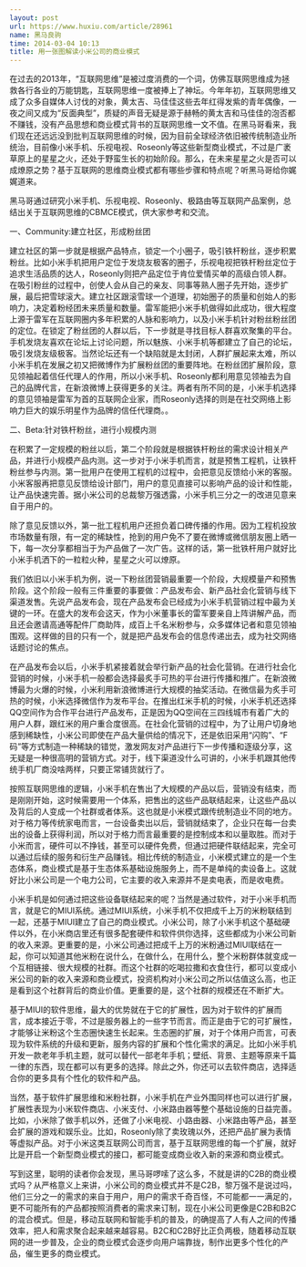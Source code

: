 ```yaml
---
layout: post
url: https://www.huxiu.com/article/28961
name: 黑马良驹
time: 2014-03-04 10:13
title: 用一张图解读小米公司的商业模式
---
```

在过去的2013年，“互联网思维”是被过度消费的一个词，仿佛互联网思维成为拯救各行各业的万能钥匙，互联网思维一度被捧上了神坛。今年年初，互联网思维又成了众多自媒体人讨伐的对象，黄太吉、马佳佳这些去年红得发紫的青年偶像，一夜之间又成为“反面典型”，质疑的声音无疑是源于赫畅的黄太吉和马佳佳的泡否都不赚钱，没有产品思想和商业模式背书的互联网思维一文不值。在黑马哥看来，我们现在还远远没到批判互联网思维的时候，因为目前全球经济依旧被传统制造业所统治，目前像小米手机、乐视电视、Roseonly等这些新型商业模式，不过是广袤草原上的星星之火，还处于野蛮生长的初始阶段。那么，在未来星星之火是否可以成燎原之势？基于互联网的思维商业模式都有哪些步骤和特点呢？听黑马哥给你娓娓道来。

黑马哥通过研究小米手机、乐视电视、Roseonly、极路由等互联网产品案例，总结出关于互联网思维的CBMCE模式，供大家参考和交流。

一、Community:建立社区，形成粉丝团

建立社区的第一步就是根据产品特点，锁定一个小圈子，吸引铁杆粉丝，逐步积累粉丝。比如小米手机把用户定位于发烧友极客的圈子，乐视电视把铁杆粉丝定位于追求生活品质的达人，Roseonly则把产品定位于肯位爱情买单的高级白领人群。在吸引粉丝的过程中，创使人会从自己的亲友、同事等熟人圈子先开始，逐步扩展，最后把雪球滚大。建立社区跟滚雪球一个道理，初始圈子的质量和创始人的影响力，决定着粉经团未来质量和数量。雷军能把小米手机做得如此成功，很大程度上源于雷军在互联网圈内多年积累的人脉和影响力，以及小米手机针对粉丝粉丝团的定位。在锁定了粉丝团的人群以后，下一步就是寻找目标人群喜欢聚集的平台。手机发烧友喜欢在论坛上讨论问题，所以魅族、小米手机等都建立了自己的论坛，吸引发烧友级极客。当然论坛还有一个缺陷就是太封闭，人群扩展起来太难，所以小米手机在发展之初又把微博作为扩展粉丝团的重要阵地。在粉丝团扩展阶段，意见领袖起着信任代理人的作用，所以小米手机、Roseonly都利用意见领袖去为自己的品牌代言，在新浪微博上获得更多的关注。两者有所不同的是，小米手机选择的意见领袖是雷军为首的互联网企业家，而Roseonly选择的则是在社交网络上影响力巨大的娱乐明星作为品牌的信任代理商。。

二、Beta:针对铁杆粉丝，进行小规模内测

在积累了一定规模的粉丝以后，第二个阶段就是根据铁杆粉丝的需求设计相关产品，并进行小规模产品内测。这一步对于小米手机而言，就是预售工程机，让铁杆粉丝参与内测。第一批用户在使用工程机的过程中，会把意见反馈给小米的客服。小米客服再把意见反馈给设计部门，用户的意见直接可以影响产品的设计和性能，让产品快速完善。据小米公司的总裁黎万强透露，小米手机三分之一的改进见意来自于用户的。

除了意见反馈以外，第一批工程机用户还担负着口碑传播的作用。因为工程机投放市场数量有限，有一定的稀缺性，抢到的用户免不了要在微博或微信朋友圈上晒一下，每一次分享都相当于为产品做了一次广告。这样的话，第一批铁杆用户就好比小米手机洒下的一粒粒火种，星星之火可以燎原。

我们依旧以小米手机为例，说一下粉丝团营销最重要一个阶段，大规模量产和预售阶段。这个阶段一般有三件重要的事要做：产品发布会、新产品社会化营销与线下渠道发售。先说产品发布会，现在产品发布会已经成为小米手机营销过程中最为关键的一环。在盛大的发布会这天，作为小米董事长的雷军要亲自上阵讲解产品，而且还会邀请高通等配件厂商助阵，成百上千名米粉参与，众多媒体记者和意见领袖围观。这样做的目的只有一个，就是把产品发布会的信息传递出去，成为社交网络话题讨论的焦点。

在产品发布会以后，小米手机紧接着就会举行新产品的社会化营销。在进行社会化营销的时候，小米手机一般都会选择最炙手可热的平台进行传播和推广。在新浪微博最为火爆的时候，小米利用新浪微博进行大规模的抽奖活动。在微信最为炙手可热的时候，小米选择微信作为发布平台。在推出红米手机的时候，小米手机还选择QQ空间作为合作平台进行产品发布，正是因为QQ空间在三四线城市有着广大的用户人群，跟红米的用户重合度很高。在社会化营销的过程中，为了让用户切身地感到稀缺性，小米公司即使在产品大量供给的情况下，还是依旧采用“闪购”、“F码”等方式制造一种稀缺的错觉，激发网友对产品进行下一步传播和逐级分享，这无疑是一种很高明的营销方式。对于，线下渠道没什么可讲的，小米手机跟其他传统手机厂商没啥两样，只要正常铺货就行了。

按照互联网思维的逻辑，小米手机在售出了大规模的产品以后，营销没有结束，而是刚刚开始，这时候需要用一个体系，把售出的这些产品联结起来，让这些产品以及背后的人变成一个社群或者体系。这也就是小米模式跟传统制造业不同的地方。对于格力等传统家电而言，一台设备卖出以后，营销就结束了，企业只在每一台卖出的设备上获得利润，所以对于格力而言最重要的是控制成本和以量取胜。而对于小米而言，硬件可以不挣钱，甚至可以硬件免费，但通过把硬件联结起来，完全可以通过后续的服务和衍生产品赚钱。相比传统的制造业，小米模式建立的是一个生态体系，商业模式是基于生态体系基础设施服务上，而不是单纯的卖设备上。这就好比小米公司是一个电力公司，它主要的收入来源并不是卖电表，而是收电费。

小米手机是如何通过把这些设备联结起来的呢？当然是通过软件，对于小米手机而言，就是它的MIUI系统。通过MIUI系统，小米手机不仅把成千上万的米粉联结到一起，还基于MIUI建立了自己的商业模式。小米公司，除了小米手机这个基础硬件以外，在小米商店里还有很多配套硬件和软件供你选择，这些都成为小米公司新的收入来源。更重要的是，小米公司通过把成千上万的米粉通过MIUI联结在一起，你可以知道其他米粉在说什么，在做什么，在用什么，整个米粉群体就变成一个互相链接、很大规模的社群。而这个社群的吃喝拉撒和衣食住行，都可以变成小米公司的新的收入来源和商业模式，投资机构对小米公司之所以估值这么高，也正是看到这个社群背后的商业价值。更重要的是，这个社群的规模还在不断扩大。

基于MIUI的软件思维，最大的优势就在于它的扩展性，因为对于软件的扩展而言，成本接近于零，不过是服务器上的一些字节而言。而正是由于它的可扩展性，才能够让米粉这个生态圈快速生长起来。生态圈的扩展，对于个体用户而言，可表现为软件系统的升级和更新，服务内容的扩展和个性化需求的满足。比如小米手机开发一款老年手机主题，就可以替代一部老年手机；壁纸、背景、主题等原来千篇一律的东西，现在都可以有更多的选择。除此之外，你还可以去软件商店，选择适合你的更多具有个性化的软件和产品。

当然，基于软件扩展思维和米粉社群，小米手机在产业外围同样也可以进行扩展，扩展性表现为小米软件商店、小米支付、小米路由器等整个基础设施的日益完善。比如，小米除了做手机以外，还做了小米电视、小路由器、小米路由等产品，甚至会扩展的游戏和娱乐业。比如，Roseonly除了卖玫瑰以外，还把产品扩展为表情等虚拟产品。对于小米这类互联网公司而言，基于互联网思维的每一个扩展，就好比是开启一个新型商业模式的接口，都可能变成商业收入新的来源和商业模式。

写到这里，聪明的读者你会发现，黑马哥啰嗦了这么多，不就是讲的C2B的商业模式吗？从严格意义上来讲，小米公司的商业模式并不是C2B，黎万强不是说过吗，他们三分之一的需求的来自于用户，用户的需求千奇百怪，不可能都一一满足的，更不可能所有的产品都按照消费者的需求来订制，现在小米公司更像是C2B和B2C的混合模式。但是，移动互联网和智能手机的普及，的确提高了人有人之间的传播效率，把人和需求聚合起来越来越容易。B2C和C2B好比正负两极，随着移动互联网的进一步普及，企业的商业模式会逐步向用户端靠拢，制作出更多个性化的产品，催生更多的商业模式。

